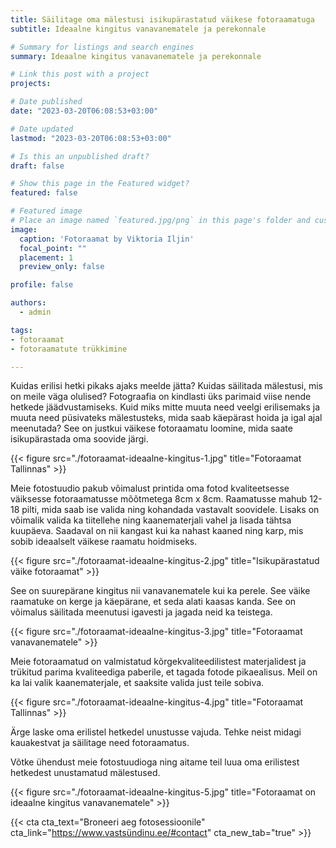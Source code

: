 ```yaml
---
title: Säilitage oma mälestusi isikupärastatud väikese fotoraamatuga
subtitle: Ideaalne kingitus vanavanematele ja perekonnale

# Summary for listings and search engines
summary: Ideaalne kingitus vanavanematele ja perekonnale

# Link this post with a project
projects: 

# Date published
date: "2023-03-20T06:08:53+03:00"

# Date updated
lastmod: "2023-03-20T06:08:53+03:00"

# Is this an unpublished draft?
draft: false

# Show this page in the Featured widget?
featured: false

# Featured image
# Place an image named `featured.jpg/png` in this page's folder and customize its options here.
image:
  caption: 'Fotoraamat by Viktoria Iljin'
  focal_point: ""
  placement: 1
  preview_only: false

profile: false

authors:
  - admin

tags:
- fotoraamat 
- fotoraamatute trükkimine

---
```

Kuidas erilisi hetki pikaks ajaks meelde jätta? Kuidas säilitada mälestusi, mis on meile väga olulised? Fotograafia on kindlasti üks parimaid viise nende hetkede jäädvustamiseks. Kuid miks mitte muuta need veelgi erilisemaks ja muuta need püsivateks mälestusteks, mida saab käepärast hoida ja igal ajal meenutada? See on justkui väikese fotoraamatu loomine, mida saate isikupärastada oma soovide järgi.

{{< figure src="./fotoraamat-ideaalne-kingitus-1.jpg" title="Fotoraamat Tallinnas" >}}

Meie fotostuudio pakub võimalust printida oma fotod kvaliteetsesse väiksesse fotoraamatusse mõõtmetega 8cm x 8cm. Raamatusse mahub 12-18 pilti, mida saab ise valida ning kohandada vastavalt soovidele. Lisaks on võimalik valida ka tiitellehe ning kaanematerjali vahel ja lisada tähtsa kuupäeva. Saadaval on nii kangast kui ka nahast kaaned ning karp, mis sobib ideaalselt väikese raamatu hoidmiseks.

{{< figure src="./fotoraamat-ideaalne-kingitus-2.jpg" title="Isikupärastatud väike fotoraamat" >}}

See on suurepärane kingitus nii vanavanematele kui ka perele. See väike raamatuke on kerge ja käepärane, et seda alati kaasas kanda. See on võimalus säilitada meenutusi igavesti ja jagada neid ka teistega.

{{< figure src="./fotoraamat-ideaalne-kingitus-3.jpg" title="Fotoraamat vanavanematele" >}}

Meie fotoraamatud on valmistatud kõrgekvaliteedilistest materjalidest ja trükitud parima kvaliteediga paberile, et tagada fotode pikaealisus. Meil on ka lai valik kaanematerjale, et saaksite valida just teile sobiva.

{{< figure src="./fotoraamat-ideaalne-kingitus-4.jpg" title="Fotoraamat Tallinnas" >}}

Ärge laske oma erilistel hetkedel unustusse vajuda. Tehke neist midagi kauakestvat ja säilitage need fotoraamatus. 

Võtke ühendust meie fotostuudioga ning aitame teil luua oma erilistest hetkedest unustamatud mälestused.

{{< figure src="./fotoraamat-ideaalne-kingitus-5.jpg" title="Fotoraamat on ideaalne kingitus vanavanematele" >}}

{{< cta cta_text="Broneeri aeg fotosessioonile" cta_link="https://www.vastsündinu.ee/#contact" cta_new_tab="true" >}}